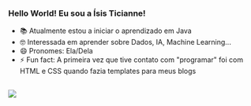 ### Hello World! Eu sou a Ísis Ticianne! 

- 📚 Atualmente estou a iniciar o aprendizado em Java 
- 🤓 Interessada em aprender sobre Dados, IA, Machine Learning...
- 😄 Pronomes: Ela/Dela
- ⚡ Fun fact: A primeira vez que tive contato com "programar" foi com HTML e CSS quando fazia templates para meus blogs
  
 ##
  
  <div>
    <a href="https://www.linkedin.com/in/%C3%ADsis-ticianne-silva-santos/"><img src="https://img.shields.io/badge/LinkedIn-0077B5?style=for-the-badge&logo=linkedin&logoColor=white">
  </div>
